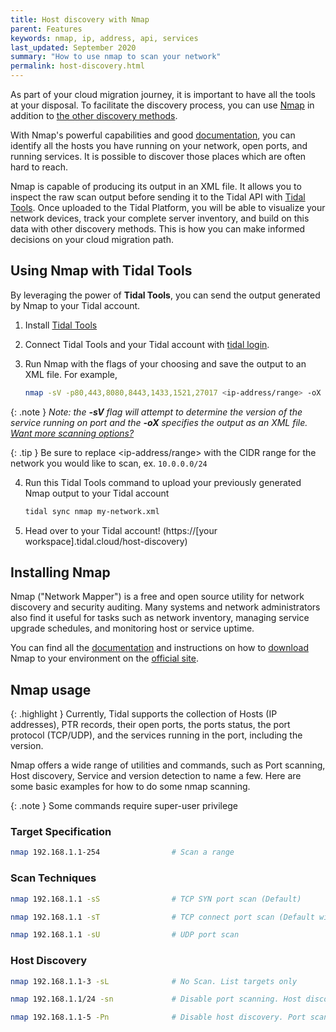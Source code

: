 ```yaml
---
title: Host discovery with Nmap
parent: Features
keywords: nmap, ip, address, api, services
last_updated: September 2020
summary: "How to use nmap to scan your network"
permalink: host-discovery.html
---
```



As part of your cloud migration journey, it is important to have all the tools at your disposal. To facilitate the discovery process, you can use [Nmap](https://nmap.org/) in addition to [the other discovery methods](https://guides.tidal.cloud).

With Nmap's powerful capabilities and good [documentation](https://nmap.org/book/host-discovery-find-ips.html), you can identify all the hosts you have running on your network, open ports, and running services. It is possible to discover those places which are often hard to reach.

Nmap is capable of producing its output in an XML file. It allows you to inspect the raw scan output before sending it to the Tidal API with [Tidal Tools](https://get.tidal.sh). Once uploaded to the Tidal Platform, you will be able to visualize your network devices, track your complete server inventory, and build on this data with other discovery methods. This is how you can make informed decisions on your cloud migration path.


## Using Nmap with Tidal Tools
By leveraging the power of **Tidal Tools**, you can send the output generated by Nmap to your Tidal account.

1. Install [Tidal Tools](https://guides.tidal.cloud/tidal-tools.html)
2. Connect Tidal Tools and your Tidal account with [tidal login](https://guides.tidal.cloud/tidal-tools.html#login).
3. Run Nmap with the flags of your choosing and save the output to an XML file. For example,

    ```bash
    nmap -sV -p80,443,8080,8443,1433,1521,27017 <ip-address/range> -oX my-network.xml
    ```

{: .note }
    _Note: the **-sV** flag will attempt to determine the version of the service running on port and the **-oX** specifies the output as an XML file. [Want more scanning options?](#nmap-usage)_

{: .tip }
Be sure to replace <ip-address/range> with the CIDR range for the network you would like to scan, ex. `10.0.0.0/24`

4. Run this Tidal Tools command to upload your previously generated Nmap output to your Tidal account
    ```bash
    tidal sync nmap my-network.xml
    ```
5. Head over to your Tidal account! (https://[your workspace].tidal.cloud/host-discovery)


## Installing Nmap
Nmap ("Network Mapper") is a free and open source utility for network discovery and security auditing. Many systems and network administrators also find it useful for tasks such as network inventory, managing service upgrade schedules, and monitoring host or service uptime.

You can find all the [documentation](https://nmap.org/docs.html) and instructions on how to [download](https://nmap.org/book/install.html) Nmap to your environment on the [official site](https://nmap.org/).


## Nmap usage

{: .highlight }
Currently, Tidal supports the collection of Hosts (IP addresses), PTR records, their open ports, the ports status, the port protocol (TCP/UDP), and the services running in the port, including the version.

Nmap offers a wide range of utilities and commands, such as Port scanning, Host discovery, Service and version detection to name a few. Here are some basic examples for how to do some nmap scanning.

{: .note }
Some commands require super-user privilege


### Target Specification
```bash
nmap 192.168.1.1-254                # Scan a range
```

### Scan Techniques
```bash
nmap 192.168.1.1 -sS                # TCP SYN port scan (Default)

nmap 192.168.1.1 -sT                # TCP connect port scan (Default without root privilege)

nmap 192.168.1.1 -sU                # UDP port scan
```

### Host Discovery
```bash
nmap 192.168.1.1-3 -sL              # No Scan. List targets only

nmap 192.168.1.1/24 -sn             # Disable port scanning. Host discovery only.

nmap 192.168.1.1-5 -Pn              # Disable host discovery. Port scan only.
```
